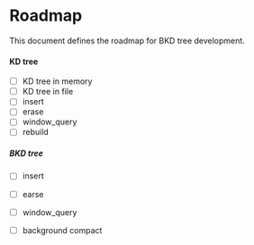 # Roadmap

This document defines the roadmap for BKD tree development.

#### KD tree
- [ ] KD tree in memory
- [ ] KD tree in file
- [ ] insert
- [ ] erase
- [ ] window_query
- [ ] rebuild

##### BKD tree
- [ ] insert 
- [ ] earse
- [ ] window_query
- [ ] background compact
 